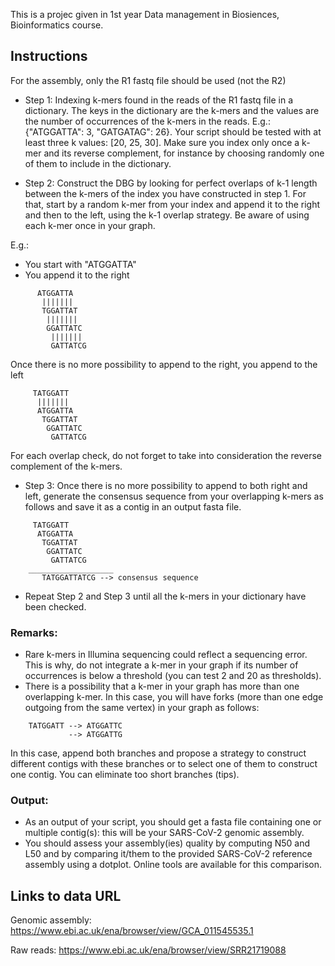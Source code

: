 This is a projec given in 1st year Data management in Biosiences, Bioinformatics course.


## Instructions
For the assembly, only the R1 fastq file should be used (not the R2)

 - Step 1: Indexing k-mers found in the reads of the R1 fastq file in a dictionary. The keys in the dictionary are the k-mers and the values are the number of occurrences of the k-mers in the reads. E.g.: {"ATGGATTA": 3, "GATGATAG": 26}. Your script should be tested with at least three k values: [20, 25, 30]. Make sure you index only once a k-mer and its reverse complement, for instance by choosing randomly one of them to include in the dictionary.

 - Step 2: Construct the DBG by looking for perfect overlaps of k-1 length between the k-mers of the index you have constructed in step 1. For that, start by a random k-mer from your index and append it to the right and then to the left, using the k-1 overlap strategy. Be aware of using each k-mer once in your graph.

E.g.:
 - You start with "ATGGATTA"
 - You append it to the right
```
      ATGGATTA
       |||||||
       TGGATTAT
        |||||||
        GGATTATC
         |||||||
         GATTATCG
```
Once there is no more possibility to append to the right, you append to the left
```
     TATGGATT
      |||||||
      ATGGATTA
       TGGATTAT
        GGATTATC
         GATTATCG
```
For each overlap check, do not forget to take into consideration the reverse complement of the k-mers.

 - Step 3: Once there is no more possibility to append to both right and left, generate the consensus sequence from your overlapping k-mers as follows and save it as a contig in an output fasta file.
```
     TATGGATT
      ATGGATTA
       TGGATTAT
        GGATTATC
         GATTATCG
    ___________________
       TATGGATTATCG --> consensus sequence
```

 - Repeat Step 2 and Step 3 until all the k-mers in your dictionary have been checked.

### Remarks:

 - Rare k-mers in Illumina sequencing could reflect a sequencing error. This is why, do not integrate a k-mer in your graph if its number of occurrences is below a threshold (you can test 2 and 20 as thresholds).
 - There is a possibility that a k-mer in your graph has more than one overlapping k-mer. In this case, you will have forks (more than one edge outgoing from the same vertex) in your graph as follows:
```
    TATGGATT --> ATGGATTC
             --> ATGGATTG
```
In this case, append both branches and propose a strategy to construct different contigs with these branches or to select one of them to construct one contig. You can eliminate too short branches (tips).

### Output:

 - As an output of your script, you should get a fasta file containing one or multiple contig(s): this will be your SARS-CoV-2 genomic assembly.
 -  You should assess your assembly(ies) quality by computing N50 and L50 and by comparing it/them to the provided SARS-CoV-2 reference assembly using a dotplot. Online tools are available for this comparison.


## Links to data URL

Genomic assembly: https://www.ebi.ac.uk/ena/browser/view/GCA_011545535.1

Raw reads: https://www.ebi.ac.uk/ena/browser/view/SRR21719088
